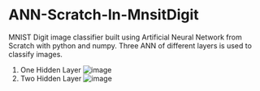 # ANN-Scratch-In-MnsitDigit
MNIST Digit image classifier built using Artificial Neural Network from Scratch with python and numpy.
Three ANN of different layers is used to classify images.
1. One Hidden Layer 
  ![image](https://user-images.githubusercontent.com/40908371/173662434-a87069c7-049c-43be-959f-46b8a26986e5.png)
2. Two Hidden Layer
 ![image](https://user-images.githubusercontent.com/40908371/173663019-e7d25df7-4111-4816-b694-cabe61d0f1a1.png)
